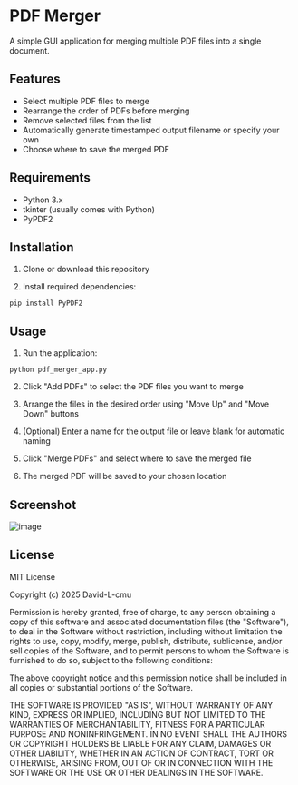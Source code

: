 # PDF Merger

A simple GUI application for merging multiple PDF files into a single document.

## Features

- Select multiple PDF files to merge
- Rearrange the order of PDFs before merging
- Remove selected files from the list
- Automatically generate timestamped output filename or specify your own
- Choose where to save the merged PDF

## Requirements

- Python 3.x
- tkinter (usually comes with Python)
- PyPDF2

## Installation

1. Clone or download this repository

2. Install required dependencies:
```
pip install PyPDF2
```

## Usage

1. Run the application:
```
python pdf_merger_app.py
```

2. Click "Add PDFs" to select the PDF files you want to merge

3. Arrange the files in the desired order using "Move Up" and "Move Down" buttons

4. (Optional) Enter a name for the output file or leave blank for automatic naming

5. Click "Merge PDFs" and select where to save the merged file

6. The merged PDF will be saved to your chosen location

## Screenshot

![image](https://github.com/user-attachments/assets/15fb8460-72de-4a4d-95e3-36d90c879670)


## License
MIT License

Copyright (c) 2025 David-L-cmu

Permission is hereby granted, free of charge, to any person obtaining a copy
of this software and associated documentation files (the "Software"), to deal
in the Software without restriction, including without limitation the rights
to use, copy, modify, merge, publish, distribute, sublicense, and/or sell
copies of the Software, and to permit persons to whom the Software is
furnished to do so, subject to the following conditions:

The above copyright notice and this permission notice shall be included in all
copies or substantial portions of the Software.

THE SOFTWARE IS PROVIDED "AS IS", WITHOUT WARRANTY OF ANY KIND, EXPRESS OR
IMPLIED, INCLUDING BUT NOT LIMITED TO THE WARRANTIES OF MERCHANTABILITY,
FITNESS FOR A PARTICULAR PURPOSE AND NONINFRINGEMENT. IN NO EVENT SHALL THE
AUTHORS OR COPYRIGHT HOLDERS BE LIABLE FOR ANY CLAIM, DAMAGES OR OTHER
LIABILITY, WHETHER IN AN ACTION OF CONTRACT, TORT OR OTHERWISE, ARISING FROM,
OUT OF OR IN CONNECTION WITH THE SOFTWARE OR THE USE OR OTHER DEALINGS IN THE
SOFTWARE.
